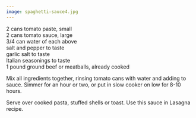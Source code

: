 ```yaml
---
image: spaghetti-sauce4.jpg
---
```


2 cans tomato paste, small  
2 cans tomato sauce, large  
3/4 can water of each above  
salt and pepper to taste  
garlic salt to taste  
Italian seasonings to taste  
1 pound ground beef or meatballs, already cooked 

Mix all ingredients together, rinsing tomato cans with water and adding to sauce. Simmer for an 
hour or two, or put in slow cooker on low for 8-10 hours. 

Serve over cooked pasta, stuffed shells or toast. Use this sauce in Lasagna recipe.

